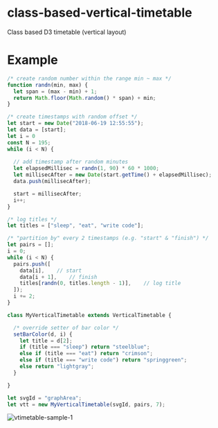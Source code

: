 # class-based-vertical-timetable
Class based D3 timetable (vertical layout)

# Example
```JavaScript
/* create random number within the range min ~ max */
function randn(min, max) {
  let span = (max - min) + 1;
  return Math.floor(Math.random() * span) + min;
}

/* create timestamps with random offset */
let start = new Date("2018-06-19 12:55:55");
let data = [start];
let i = 0
const N = 195;
while (i < N) {
  
  // add timestamp after random minutes
  let elapsedMillisec = randn(1, 90) * 60 * 1000;
  let millisecAfter = new Date(start.getTime() + elapsedMillisec);
  data.push(millisecAfter);

  start = millisecAfter;
  i++;
}

/* log titles */
let titles = ["sleep", "eat", "write code"];

/* "partition by" every 2 timestamps (e.g. "start" & "finish") */
let pairs = [];
i = 0;
while (i < N) {
  pairs.push([
    data[i],    // start
    data[i + 1],    // finish
    titles[randn(0, titles.length - 1)],    // log title
  ]);
  i += 2;
}

class MyVerticalTimetable extends VerticalTimetable {

  /* override setter of bar color */
  setBarColor(d, i) {
    let title = d[2];
    if (title === "sleep") return "steelblue";
    else if (title === "eat") return "crimson";
    else if (title === "write code") return "springgreen";
    else return "lightgray";
  }

}

let svgId = "graphArea";
let vtt = new MyVerticalTimetable(svgId, pairs, 7);
```
![vtimetable-sample-1](https://user-images.githubusercontent.com/24271672/41829640-e30f1114-7876-11e8-9398-7dcfc28c8444.JPG)
